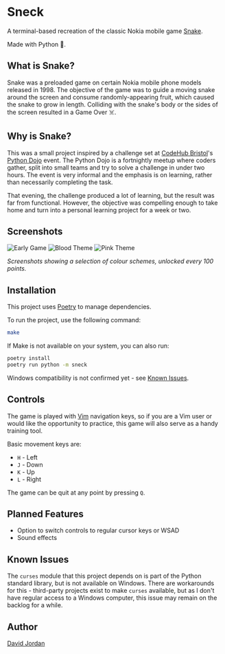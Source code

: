# Sneck

A terminal-based recreation of the classic Nokia mobile game
[Snake](https://en.wikipedia.org/wiki/Snake_(1998_video_game)).

Made with Python 🐍.


## What is Snake?

Snake was a preloaded game on certain Nokia mobile phone models released in
1998. The objective of the game was to guide a moving snake around the screen and
consume randomly-appearing fruit, which caused the snake to grow in length.
Colliding with the snake's body or the sides of the screen resulted in a Game
Over ☠️.


## Why is Snake?

This was a small project inspired by a challenge set at [CodeHub
Bristol](https://www.meetup.com/codehub-bristol/)'s [Python
Dojo](https://bristol.github.io/code-hub-bristol/python-code-dojo-workshop-wednesdays-date/)
event. The Python Dojo is a fortnightly meetup where coders gather, split into
small teams and try to solve a challenge in under two hours. The event is very
informal and the emphasis is on learning, rather than necessarily completing the
task.

That evening, the challenge produced a lot of learning, but the result was far
from functional. However, the objective was compelling enough to take home and
turn into a personal learning project for a week or two.


## Screenshots

![Early Game](https://github.com/DaveDangereux/sneck/assets/61416292/1da49e32-d317-43b2-9092-3d2e4acc11e9)
![Blood Theme](https://github.com/DaveDangereux/sneck/assets/61416292/b0683abe-df21-46f8-9cec-e0931e55ef04)
![Pink Theme](https://github.com/DaveDangereux/sneck/assets/61416292/40de4aa8-fe33-4b10-a826-4473cc707e54)

*Screenshots showing a selection of colour schemes, unlocked every 100 points.*


## Installation

This project uses [Poetry](https://python-poetry.org/) to manage dependencies.

To run the project, use the following command:

```bash
make
```

If Make is not available on your system, you can also run:

```bash
poetry install
poetry run python -m sneck
```

Windows compatibility is not confirmed yet - see [Known
Issues](https://github.com/DaveDangereux/sneck/edit/main/README.md#known-issues).


## Controls

The game is played with [Vim](https://en.wikipedia.org/wiki/Vim_(text_editor))
navigation keys, so if you are a Vim user or would like the opportunity to
practice, this game will also serve as a handy training tool.

Basic movement keys are:

* `H` - Left
* `J` - Down
* `K` - Up
* `L` - Right

The game can be quit at any point by pressing `Q`.


## Planned Features

* Option to switch controls to regular cursor keys or WSAD
* Sound effects


## Known Issues

The `curses` module that this project depends on is part of the Python standard
library, but is not available on Windows. There are workarounds for this -
third-party projects exist to make `curses` available, but as I don't have
regular access to a Windows computer, this issue may remain on the backlog for a
while.


## Author
[David Jordan](https://github.com/davedangereux)
